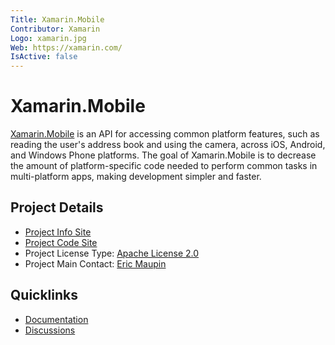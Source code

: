 ```yaml
---
Title: Xamarin.Mobile
Contributor: Xamarin
Logo: xamarin.jpg
Web: https://xamarin.com/
IsActive: false
---
```

# Xamarin.Mobile

[Xamarin.Mobile](https://components.xamarin.com/view/xamarin.mobile) is an API for accessing common platform features, such as reading the user's address book and using the camera, across iOS, Android, and Windows Phone platforms. The goal of Xamarin.Mobile is to decrease the amount of platform-specific code needed to perform common tasks in multi-platform apps, making development simpler and faster.

## Project Details
* [Project Info Site](https://github.com/xamarin/Xamarin.Mobile) 
* [Project Code Site](https://github.com/xamarin/Xamarin.Mobile) 
* Project License Type: [Apache License 2.0](https://github.com/xamarin/Xamarin.Mobile/blob/master/LICENSE.md)
* Project Main Contact: [Eric Maupin](https://github.com/ermau) 

## Quicklinks

* [Documentation](https://github.com/xamarin/Xamarin.Mobile/blob/master/GettingStarted.md) 
* [Discussions](https://github.com/xamarin/Xamarin.Mobile/issues)

